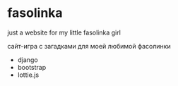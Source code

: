 # fasolinka
just a website for my little fasolinka girl

сайт-игра с загадками для моей любимой фасолинки

* django
* bootstrap
* lottie.js
